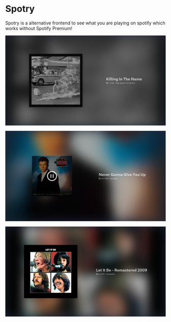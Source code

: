 # Spotry

Spotry is a alternative frontend to see what you are playing on spotify which
works without Spotify Premium!

![Killing In The Name Of](./assets/killingInTheNameOf.png)

![Never Gonna Give You Up Paused](./assets/neverGonnaGiveYouUpPaused.png)

![Let it be](./assets/letItBe.png)
